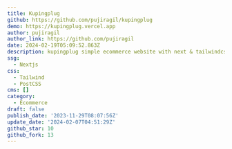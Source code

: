```yaml
---
title: Kupingplug
github: https://github.com/pujiragil/kupingplug
demo: https://kupingplug.vercel.app
author: pujiragil
author_link: https://github.com/pujiragil
date: 2024-02-19T05:09:52.863Z
description: kupingplug simple ecommerce website with next & tailwindcss
ssg:
  - Nextjs
css:
  - Tailwind
  - PostCSS
cms: []
category:
  - Ecommerce
draft: false
publish_date: '2023-11-29T08:07:56Z'
update_date: '2024-02-07T04:51:29Z'
github_star: 10
github_fork: 13
---
```

